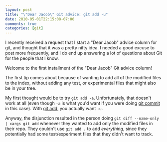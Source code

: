 ```yaml
--- 
layout: post
title: "\"Dear Jacob\" Git advice: git add -u"
date: 2010-05-01T22:15:08-07:00
comments: true
categories: [git]
---
```


I recently received a request that I start a "Dear Jacob" advice column
for git, and thought that it was a pretty nifty idea.  I needed a good
excuse to post more frequently, and I do end up answering a lot of
questions about Git for the people that I know.

Welcome to the first installment of the "Dear Jacob" Git advice column!

<!--more-->

The first tip comes about because of wanting to add all of the modified
files to the index, without adding any test, or experimental files that
might also be in your tree.

My first thought would be to try `git add -a`.  Unfortunately, that
doesn't work at all (even though `-a` is what you'd want if you were
doing [git commit][git-commit] in this case).  With [git add][git-add],
you actually want `-u`.

Anyway, the disjunction resulted in the person doing
`git diff --name-only | xargs git add` whenever they wanted to add only
the modified files in their repo.  They couldn't use `git add .` to add
_everything_, since they potentially had some test/experiment files that
they didn't want to track.

[git-add]: http://kernel.org/pub/software/scm/git/docs/git-add.html "git-add(1)"
[git-commit]: http://kernel.org/pub/software/scm/git/docs/git-commit.html "git-commit(1)"

